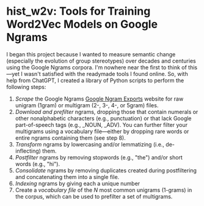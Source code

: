 # hist_w2v: Tools for Training Word2Vec Models on Google Ngrams

I began this project because I wanted to measure semantic change (especially the evolution of group stereotypes) over decades and centuries using the Google Ngrams corpora. I'm nowhere near the first to think of this—yet I wasn't satisfied with the readymade tools I found online. So, with help from ChatGPT, I created a library of Python scripts to perform the following steps:

1. _Scrape_ the Google Ngrams [Google Ngram Exports](https://storage.googleapis.com/books/ngrams/books/datasetsv3.html) website for raw unigram (1gram) or multigram (2-, 3-, 4-, or 5gram) files.
3. _Download and prefilter_ ngrams, dropping those that contain numerals or other nonalphabetic characters (e.g., punctuation) or that lack Google part-of-speech tags (e.g., _NOUN, _ADV). You can further filter your multigrams using a vocabulary file—either by dropping rare words or entire ngrams containing them (see step 8).
4. _Transform_ ngrams by lowercasing and/or lemmatizing (i.e., de-inflecting) them.
5. _Postfilter_ ngrams by removing stopwords (e.g., "the") and/or short words (e.g., "hi").
6. _Consolidate_ ngrams by removing duplicates created during postfiltering and concatenating them into a single file.
7. _Indexing_ ngrams by giving each a unique number
8. Create a _vocabulary file_ of the _N_ most common unigrams (1-grams) in the corpus, which can be used to prefilter a set of multigrams.
